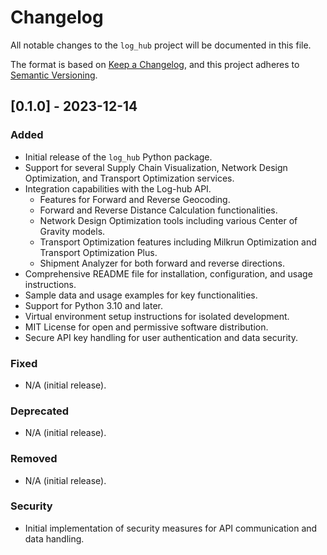 # Changelog

All notable changes to the `log_hub` project will be documented in this file.

The format is based on [Keep a Changelog](https://keepachangelog.com/en/1.0.0/), and this project adheres to [Semantic Versioning](https://semver.org/spec/v2.0.0.html).

## [0.1.0] - 2023-12-14

### Added
- Initial release of the `log_hub` Python package.
- Support for several Supply Chain Visualization, Network Design Optimization, and Transport Optimization services.
- Integration capabilities with the Log-hub API.
    - Features for Forward and Reverse Geocoding.
    - Forward and Reverse Distance Calculation functionalities.
    - Network Design Optimization tools including various Center of Gravity models.
    - Transport Optimization features including Milkrun Optimization and Transport Optimization Plus.
    - Shipment Analyzer for both forward and reverse directions.
- Comprehensive README file for installation, configuration, and usage instructions.
- Sample data and usage examples for key functionalities.
- Support for Python 3.10 and later.
- Virtual environment setup instructions for isolated development.
- MIT License for open and permissive software distribution.
- Secure API key handling for user authentication and data security.

### Fixed
- N/A (initial release).

### Deprecated
- N/A (initial release).

### Removed
- N/A (initial release).

### Security
- Initial implementation of security measures for API communication and data handling.
